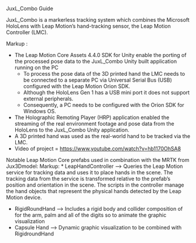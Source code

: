 JuxL_Combo Guide

JuxL_Combo is a markerless tracking system which combines the Microsoft HoloLens with Leap Motion’s hand-tracking sensor, the Leap Motion Controller (LMC). 

Markup :
* The Leap Motion Core Assets 4.4.0 SDK for Unity enable the porting of the processed pose data to the JuxL_Combo Unity built application running on the PC
  * To process the pose data of the 3D printed hand the LMC needs to be connected to a separate PC via Universal Serial Bus (USB) configured with the Leap Motion Orion SDK. 
  * Although the HoloLens Gen 1 has a USB mini port it does not support external peripherals. 
  * Consequently, a PC needs to be configured with the Orion SDK for Windows OS.
* The Holographic Remoting Player (HRP) application enabled the streaming of the real environment footage and pose data from the HoloLens to the JuxL_Combo Unity application.
* A 3D printed hand was used as the real-world hand to be tracked via the LMC. 
* Video of project = https://www.youtube.com/watch?v=hb1170OhSA8

Notable Leap Motion Core prefabs used in combination with the MRTK from Jux3Dmodel: 
Markup: * LeapHandController --> Queries the Leap Motion service for tracking data and uses it to place hands in the scene. The tracking data from the service is transformed relative to the prefab’s position and orientation in the scene. The scripts in the controller manage the hand objects that represent the physical hands detected by the Leap Motion device.
* RigidRoundHand	--> Includes a rigid body and collider composition of for the arm, palm and all of the digits so to animate the graphic visualization
* Capsule Hand	--> Dynamic graphic visualization to be combined with RigidroundHand
